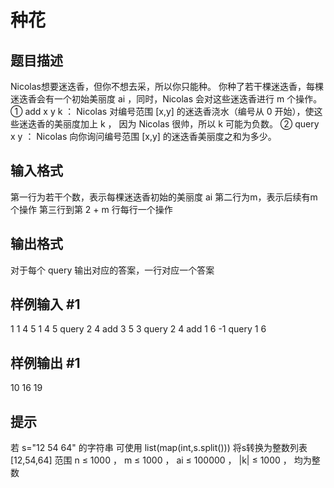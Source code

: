# 种花

## 题目描述

Nicolas想要迷迭香，但你不想去采，所以你只能种。
你种了若干棵迷迭香，每棵迷迭香会有一个初始美丽度 ai ，同时，Nicolas 会对这些迷迭香进行 m 个操作。
① add x y k ： Nicolas 对编号范围 [x,y] 的迷迭香浇水（编号从 0 开始），使这些迷迭香的美丽度加上 k ， 因为 Nicolas 很帅，所以 k 可能为负数。
② query x y ： Nicolas 向你询问编号范围 [x,y] 的迷迭香美丽度之和为多少。

## 输入格式

第一行为若干个数，表示每棵迷迭香初始的美丽度 ai
第二行为m，表示后续有m个操作
第三行到第 2 + m 行每行一个操作

## 输出格式

对于每个 query 输出对应的答案，一行对应一个答案

## 样例输入 #1

1 1 4 5 1 4
5
query 2 4
add 3 5 3
query 2 4
add 1 6 -1
query 1 6

## 样例输出 #1

10
16
19

## 提示

若 s="12 54 64" 的字符串
可使用 list(map(int,s.split())) 将s转换为整数列表[12,54,64]
范围 n ≤ 1000 ， m ≤ 1000 ， ai ≤ 100000 ， |k| ≤ 1000 ， 均为整数
